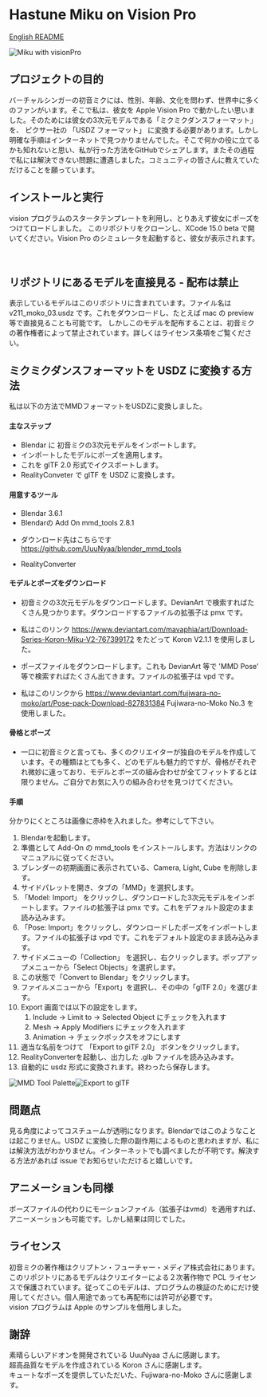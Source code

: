# Hastune Miku on Vision Pro

[English README](README.md)

![Miku with visionPro](v211_moko_03.png)

## プロジェクトの目的
バーチャルシンガーの初音ミクには、性別、年齢、文化を問わず、世界中に多くのファンがいます。そこで私は、彼女を Apple Vision Pro で動かしたい思いました。そのためには彼女の3次元モデルである「ミクミクダンスフォーマット」を、 ピクサー社の 「USDZ フォーマット」 に変換する必要があります。しかし明確な手順はインターネットで見つかりませんでした。そこで何かの役に立てるかも知れないと思い、私が行った方法をGitHubでシェアします。またその過程で私には解決できない問題に遭遇しました。コミュニティの皆さんに教えていただけることを願っています。


  
## インストールと実行
vision プログラムのスタータテンプレートを利用し、とりあえず彼女にポーズをつけてロードしました。
このリポジトリをクローンし、XCode 15.0 beta で開いてください。Vision Pro のシミュレータを起動すると、彼女が表示されます。


　
## リポジトリにあるモデルを直接見る - 配布は禁止
表示しているモデルはこのリポジトリに含まれています。ファイル名は v211_moko_03.usdz です。これをダウンロードし、たとえば mac の preview 等で直接見ることも可能です。
しかしこのモデルを配布することは、初音ミクの著作権者によって禁止されています。詳しくはライセンス条項をご覧ください。


  
## ミクミクダンスフォーマットを USDZ に変換する方法
私は以下の方法でMMDフォーマットをUSDZに変換しました。

  
#### 主なステップ
 * Blendar に 初音ミクの3次元モデルをインポートします。
 * インポートしたモデルにポーズを適用します。
 * これを glTF 2.0 形式でイクスポートします。
 * RealityConveter で glTF を USDZ に変換します。

  
#### 用意するツール
 * Blendar 3.6.1
 * Blendarの Add On mmd_tools 2.8.1
  - ダウンロード先はこちらです https://github.com/UuuNyaa/blender_mmd_tools
 * RealityConverter

  
#### モデルとポーズをダウンロード
 * 初音ミクの3次元モデルをダウンロードします。DevianArt で検索すればたくさん見つかります。ダウンロードするファイルの拡張子は pmx です。
  - 私はこのリンク https://www.deviantart.com/mavaphia/art/Download-Series-Koron-Miku-V2-767399172 をたどって Koron V2.1.1 を使用しました。
 * ポーズファイルをダウンロードします。これも DevianArt 等で 'MMD Pose' 等で検索すればたくさん出てきます。ファイルの拡張子は vpd です。
  - 私はこのリンクから https://www.deviantart.com/fujiwara-no-moko/art/Pose-pack-Download-827831384 Fujiwara-no-Moko No.3 を使用しました。


  
#### 骨格とポーズ
 * 一口に初音ミクと言っても、多くのクリエイターが独自のモデルを作成しています。その種類はとても多く、どのモデルも魅力的ですが、骨格がそれぞれ微妙に違っており、モデルとポーズの組み合わせが全てフィットするとは限りません。ご自分でお気に入りの組み合わせを見つけてください。


    
#### 手順
分かりにくところは画像に赤枠を入れました。参考にして下さい。
 1. Blendarを起動します。
 1. 準備として Add-On の mmd_tools をインストールします。方法はリンクのマニュアルに従ってください。
 1. ブレンダーの初期画面に表示されている、Camera, Light, Cube を削除します。
 1. サイドパレットを開き、タブの「MMD」を選択します。
 1. 「Model: Import」 をクリックし、ダウンロードした3次元モデルをインポートします。ファイルの拡張子は pmx です。これをデフォルト設定のまま読み込みます。
 1. 「Pose: Import」をクリックし、ダウンロードしたポーズをインポートします。ファイルの拡張子は vpd です。これをデフォルト設定のまま読み込みます。
 1. サイドメニューの「Collection」 を選択し、右クリックします。ポップアップメニューから「Select Objects」を選択します。
 1. この状態で「Convert to Blendar」をクリックします。
 1. ファイルメニューから「Export」を選択し、その中の「glTF 2.0」を選びます。
 1. Export 画面では以下の設定をします。
    1. Include -> Limit to -> Selected Object にチェックを入れます
    1. Mesh -> Apply Modifiers にチェックを入れます
    1. Animation -> チェックボックスをオフにします
 1. 適当な名前をつけて 「Export to giTF 2.0」 ボタンをクリックします。
 1. RealityConverterを起動し、出力した .glb ファイルを読み込みます。
 1. 自動的に usdz 形式に変換されます。終わったら保存します。

  
![MMD Tool Palette](mmd_palette.png)![Export to glTF ](export_to_gltf.png)


  
## 問題点
見る角度によってコスチュームが透明になります。Blendarではこのようなことは起こりません。USDZ に変換した際の副作用によるものと思われますが、私には解決方法がわかりません。インターネットでも調べましたが不明です。解決する方法があれば issue でお知らせいただけると嬉しいです。


    
## アニメーションも同様
ポーズファイルの代わりにモーションファイル（拡張子はvmd）を適用すれば、アニーメーションも可能です。しかし結果は同じでした。


  
## ライセンス
初音ミクの著作権はクリプトン・フューチャー・メディア株式会社にあります。このリポジトリにあるモデルはクリエイターによる２次著作物で PCL ライセンスで保護されています。従ってこのモデルは、プログラムの検証のためにだけ使用してください。個人用途であっても再配布には許可が必要です。  
vision プログラムは Apple のサンプルを借用しました。


  
## 謝辞
素晴らしいアドオンを開発されている UuuNyaa さんに感謝します。  
超高品質なモデルを作成されている Koron さんに感謝します。  
キュートなポーズを提供していただいた、Fujiwara-no-Moko さんに感謝します。 


